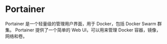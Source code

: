 # Portainer

Portainer 是一个轻量级的管理用户界面，用于 Docker，包括 Docker Swarm 群集。 Portainer 提供了一个简单的 Web UI，可以用来管理 Docker 容器，镜像，网络和卷。
